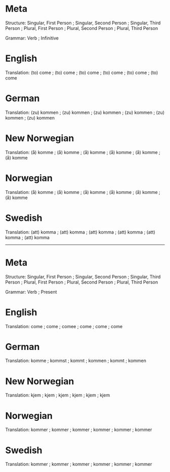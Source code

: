 Meta
====

Structure: Singular, First Person ; Singular, Second Person ; Singular, Third Person ;
           Plural, First Person   ; Plural, Second Person   ; Plural, Third Person

Grammar:   Verb ; Infinitive



English
=======

Translation: (to) come ; (to) come ; (to) come ;
             (to) come ; (to) come ; (to) come



German
======

Translation: (zu) kommen ; (zu) kommen ; (zu) kommen ;
             (zu) kommen ; (zu) kommen ; (zu) kommen



New Norwegian
=============

Translation: (å) komme ; (å) komme ; (å) komme ;
             (å) komme ; (å) komme ; (å) komme



Norwegian
=========

Translation: (å) komme ; (å) komme ; (å) komme ;
             (å) komme ; (å) komme ; (å) komme



Swedish
=======

Translation: (att) komma ; (att) komma ; (att) komma ;
             (att) komma ; (att) komma ; (att) komma



--------------------------------------------------------------------------------

Meta
====

Structure: Singular, First Person ; Singular, Second Person ; Singular, Third Person ;
           Plural, First Person   ; Plural, Second Person   ; Plural, Third Person

Grammar:   Verb ; Present



English
=======

Translation: come ; come ; comee ;
             come ; come ; come



German
======

Translation: komme  ; kommst ; kommt  ;
             kommen ; kommt  ; kommen



New Norwegian
=============

Translation: kjem ; kjem ; kjem ;
             kjem ; kjem ; kjem



Norwegian
=========

Translation: kommer ; kommer ; kommer ;
             kommer ; kommer ; kommer



Swedish
=======

Translation: kommer ; kommer ; kommer ;
             kommer ; kommer ; kommer
